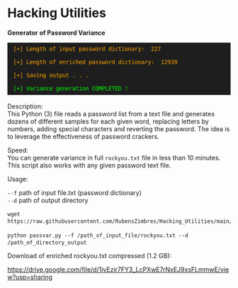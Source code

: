 # Hacking Utilities  

<b>Generator of Password Variance</b>  
  
<img src=https://github.com/RubensZimbres/Hacking_Utilities/blob/main/enhance.png>
  
Description:  
This Python (3) file reads a password list from a text file and generates dozens of different samples for each given word, replacing letters by numbers, adding special characters and reverting the password. The idea is to leverage the effectiveness of password crackers.  
  
Speed:  
You can generate variance in full ```rockyou.txt``` file in less than 10 minutes. This script also works with any given password text file.  
  
Usage:  
  
```--f```  path of input file.txt (password dictionary)  
```--d```  path of output directory 

  
```
wget https://raw.githubusercontent.com/RubensZimbres/Hacking_Utilities/main/passvar.py  

python passvar.py --f /path_of_input_file/rockyou.txt --d /path_of_directory_output
```  
  
Download of enriched rockyou.txt compressed (1.2 GB):  

https://drive.google.com/file/d/1ivEzir7FY3_LcPXwE7rNxEJ9xsFLmmwE/view?usp=sharing
